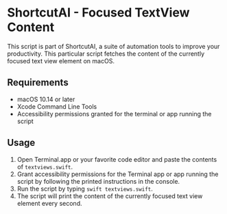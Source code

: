 # ShortcutAI - Focused TextView Content

This script is part of ShortcutAI, a suite of automation tools to improve your productivity. This particular script fetches the content of the currently focused text view element on macOS.

## Requirements

- macOS 10.14 or later
- Xcode Command Line Tools
- Accessibility permissions granted for the terminal or app running the script

## Usage

1. Open Terminal.app or your favorite code editor and paste the contents of `textviews.swift`.
2. Grant accessibility permissions for the Terminal app or app running the script by following the printed instructions in the console.
3. Run the script by typing `swift textviews.swift`.
4. The script will print the content of the currently focused text view element every second.
